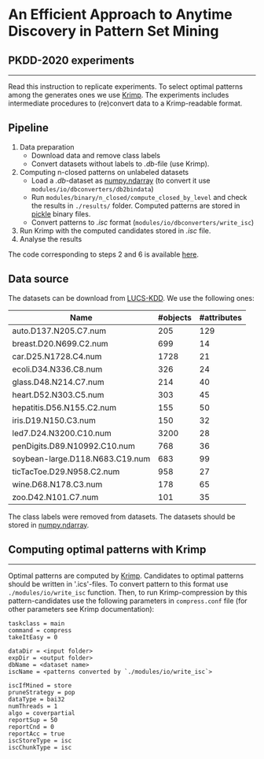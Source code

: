 # An Efficient Approach to Anytime Discovery in Pattern Set Mining	
## PKDD-2020 experiments
---
Read this instruction to replicate experiments. To select optimal patterns among the generates ones we use [Krimp](https://people.mmci.uni-saarland.de/~jilles/prj/krimp/). The experiments includes intermediate procedures to (re)convert data to a Krimp-readable format.

## Pipeline

1. Data preparation
    - Download data and remove class labels
    - Convert datasets without labels to *.db*-file (use Krimp).
2. Computing n-closed patterns on unlabeled datasets 
    - Load a *.db*-dataset as [numpy.ndarray](https://docs.scipy.org/doc/numpy/reference/generated/numpy.ndarray.html)  (to convert it use `modules/io/dbconverters/db2bindata`)
    - Run `modules/binary/n_closed/compute_closed_by_level` and check the results in `./results/` folder. Computed patterns are stored in [pickle](https://docs.python.org/3/library/pickle.html) binary files. 
    - Convert patterns to *.isc* format (`modules/io/dbconverters/write_isc`)
5. Run Krimp with the computed candidates stored in *.isc* file.
6. Analyse the results

The code corresponding to steps 2 and 6 is available [here](https://github.com/tmghub/pattern_mining_tools/blob/master/experiments/PKDD_2020/computing_and_summarising.py).

## Data source
The datasets can be download from [LUCS-KDD](https://cgi.csc.liv.ac.uk/~frans/KDD/Software/LUCS-KDD-DN/DataSets/dataSets.html). We use the following ones:

| Name | #objects | #attributes|
| ------ | ------ |------ |
|auto.D137.N205.C7.num|205|129|
|breast.D20.N699.C2.num|699|14|
|car.D25.N1728.C4.num|1728|21|
|ecoli.D34.N336.C8.num|326|24|
|glass.D48.N214.C7.num|214|40|
|heart.D52.N303.C5.num|303|45|
|hepatitis.D56.N155.C2.num|155|50|
|iris.D19.N150.C3.num|150|32|
|led7.D24.N3200.C10.num|3200|28|
|penDigits.D89.N10992.C10.num|768|36|
|soybean-large.D118.N683.C19.num|683|99|
|ticTacToe.D29.N958.C2.num|958|27|
|wine.D68.N178.C3.num|178|65|
|zoo.D42.N101.C7.num|101|35|

The class labels were removed from datasets. The datasets should be stored in [numpy.ndarray](https://docs.scipy.org/doc/numpy/reference/generated/numpy.ndarray.html). 

## Computing optimal patterns with Krimp
---
Optimal patterns are computed by [Krimp](https://people.mmci.uni-saarland.de/~jilles/prj/krimp/). Candidates to optimal patterns should be written in '.ics'-files. To convert pattern to this format use `./modules/io/write_isc` function. Then, to run Krimp-compression by this pattern-candidates  use the following parameters in `compress.conf` file (for other parameters see Krimp documentation):

```
taskclass = main
command = compress
takeItEasy = 0

dataDir = <input folder>
expDir = <output folder>
dbName = <dataset name>
iscName = <patterns converted by `./modules/io/write_isc`>

iscIfMined = store
pruneStrategy = pop
dataType = bai32
numThreads = 1 
algo = coverpartial
reportSup = 50
reportCnd = 0
reportAcc = true 
iscStoreType = isc
iscChunkType = isc
```




